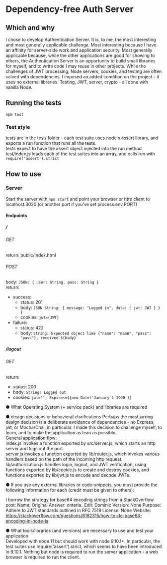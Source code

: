 # Dependency-free Auth Server
## Which and why    
I chose to develop Authentication Server. It is, to me, the most interesting and most generally applicable challenge.    Most interesting because I have an affinity for server-side work and application security. Most generally applicable because, while the other applications are good for showing to others, the Authentication Server is an opportunity to build small libraries for myself, and to write code I may reuse in other projects. While the challenges of JWT processing, Node servers, cookies, and testing are often solved with dependencies, I imposed an added condition on the project - it uses no external libraries. Testing, JWT, server, crypto - all done with vanilla Node.

## Running the tests 
`npm test`

### Test style 
tests are in the test/ folder - each test suite uses node's assert library, and exports a run function that runs all the tests.     
tests expect to have the assert object injected into the run method    
test/index.js loads each of the test suites into an array, and calls run with `require('assert').strict`   

## How to use 
### Server
Start the server with `npm start` and point your browser or http client to localhost:3030 (or another port if you've set process.env.PORT) 

#### Endpoints 
##### /
###### GET    
return: public/index.html
###### POST
body: `JSON: { user: String, pass: String }`     
return:       
- success: 
  - status: 201
  - body: `JSON String: { message: "Logged in", data: { jwt: JWT } } } `
  - cookies: `jwt={JWT}`
- failure: 
  - status: 422
  - body: `String: Expected object like {"name": "name", "pass": "pass"}, received ${body}`
##### /logout
###### GET 
return:       
- status: 200
- body: `String: Logged out`
- cookies: `jwt=''; Expires=${new Date('January 1 1990')}`      

● What Operating System (+ service pack) and libraries are required

●  design decisions or behavioral clarifications 
    Perhaps the most jarring design decision is a deliberate avoidance of dependencies - no Express, jwt, or Mocha/Chai, in particular. I made this decision to challenge myself, to learn, and to make the application as lean as possible.    
    General application flow:     
        index.js invokes a function exported by src/server.js, which starts an http server and logs out the port.     
        server.js invokes a function exported by lib/router.js, which invokes various handlers based on the path of the incoming http request.     
        lib/authorization.js handles login, logout, and JWT verification, using functions exported by lib/cookie.js to create and destroy cookies, and functions exported by lib/jwt.js to encode and decode JWTs.         

● If you use any external libraries or code-snippets, you must provide the following
information for each (credit must be given to others): 

I borrow the strategy for base64 encoding strings from a StackOverflow post: 
Name: 
    Original Answer: onteria_ 
    Edit: Dominic
Version: None
Purpose: Adhere to JWT standards outlined in RFC 7519
License: None
Website: https://stackoverflow.com/questions/6182315/how-to-do-base64-encoding-in-node-js

● What tools/libraries (and versions) are necessary to use and test your application    
Developed with node 11 but should work with node 9.10.1+. In particular, the test suites use require('assert').strict, which seems to have been introduced in 9.10.1. Nothing but node is required to run the server application - a web browser is required to run the client.
